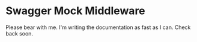 Swagger Mock Middleware
============================

Please bear with me.  I'm writing the documentation as fast as I can.  Check back soon.

